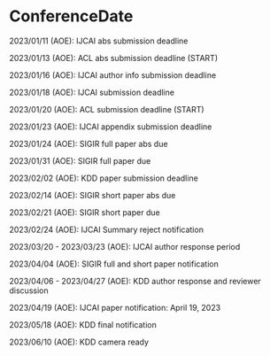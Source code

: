 # ConferenceDate

2023/01/11 (AOE): IJCAI abs submission deadline

2023/01/13 (AOE): ACL abs submission deadline (START)

2023/01/16 (AOE): IJCAI author info submission deadline

2023/01/18 (AOE): IJCAI submission deadline

2023/01/20 (AOE): ACL submission deadline (START)

2023/01/23 (AOE): IJCAI appendix submission deadline

2023/01/24 (AOE): SIGIR full paper abs due

2023/01/31 (AOE): SIGIR full paper due

2023/02/02 (AOE): KDD paper submission deadline

2023/02/14 (AOE): SIGIR short paper abs due

2023/02/21 (AOE): SIGIR short paper due

2023/02/24 (AOE): IJCAI Summary reject notification

2023/03/20 - 2023/03/23 (AOE): IJCAI author response period

2023/04/04 (AOE): SIGIR full and short paper notification

2023/04/06 - 2023/04/27 (AOE): KDD author response and reviewer discussion

2023/04/19 (AOE): IJCAI paper notification: April 19, 2023

2023/05/18 (AOE): KDD final notification

2023/06/10 (AOE): KDD camera ready


